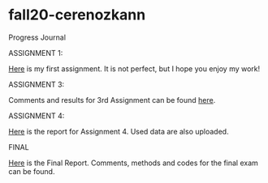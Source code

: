 # fall20-cerenozkann

Progress Journal

ASSIGNMENT 1:

[Here](files/Homework1-HTML.html) is my first assignment. It is not perfect, but I hope you enjoy my work!

ASSIGNMENT 3:

Comments and results for 3rd Assignment can be found [here](files/Homework-3.html).

ASSIGNMENT 4: 

[Here](files/HW4.html) is the report for Assignment 4. Used data are also uploaded.

FINAL

[Here](files/IE582-Final.html) is the Final Report. Comments, methods and codes for the final exam can be found.

